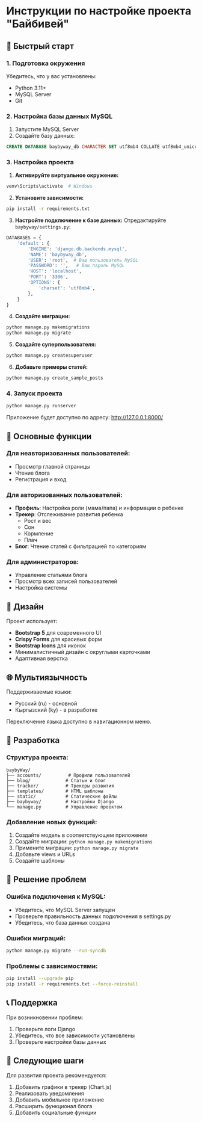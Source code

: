# Инструкции по настройке проекта "Байбивей"

## 🚀 Быстрый старт

### 1. Подготовка окружения

Убедитесь, что у вас установлены:
- Python 3.11+
- MySQL Server
- Git

### 2. Настройка базы данных MySQL

1. Запустите MySQL Server
2. Создайте базу данных:
```sql
CREATE DATABASE baybyway_db CHARACTER SET utf8mb4 COLLATE utf8mb4_unicode_ci;
```

### 3. Настройка проекта

1. **Активируйте виртуальное окружение:**
```bash
venv\Scripts\activate  # Windows
```

2. **Установите зависимости:**
```bash
pip install -r requirements.txt
```

3. **Настройте подключение к базе данных:**
Отредактируйте `baybyway/settings.py`:
```python
DATABASES = {
    'default': {
        'ENGINE': 'django.db.backends.mysql',
        'NAME': 'baybyway_db',
        'USER': 'root',  # Ваш пользователь MySQL
        'PASSWORD': '',   # Ваш пароль MySQL
        'HOST': 'localhost',
        'PORT': '3306',
        'OPTIONS': {
            'charset': 'utf8mb4',
        },
    }
}
```

4. **Создайте миграции:**
```bash
python manage.py makemigrations
python manage.py migrate
```

5. **Создайте суперпользователя:**
```bash
python manage.py createsuperuser
```

6. **Добавьте примеры статей:**
```bash
python manage.py create_sample_posts
```

### 4. Запуск проекта

```bash
python manage.py runserver
```

Приложение будет доступно по адресу: http://127.0.0.1:8000/

## 📱 Основные функции

### Для неавторизованных пользователей:
- Просмотр главной страницы
- Чтение блога
- Регистрация и вход

### Для авторизованных пользователей:
- **Профиль**: Настройка роли (мама/папа) и информации о ребенке
- **Трекер**: Отслеживание развития ребенка
  - Рост и вес
  - Сон
  - Кормление
  - Плач
- **Блог**: Чтение статей с фильтрацией по категориям

### Для администраторов:
- Управление статьями блога
- Просмотр всех записей пользователей
- Настройка системы

## 🎨 Дизайн

Проект использует:
- **Bootstrap 5** для современного UI
- **Crispy Forms** для красивых форм
- **Bootstrap Icons** для иконок
- Минималистичный дизайн с округлыми карточками
- Адаптивная верстка

## 🌐 Мультиязычность

Поддерживаемые языки:
- Русский (ru) - основной
- Кыргызский (ky) - в разработке

Переключение языка доступно в навигационном меню.

## 🔧 Разработка

### Структура проекта:
```
baybyWay/
├── accounts/          # Профили пользователей
├── blog/             # Статьи и блог
├── tracker/          # Трекеры развития
├── templates/        # HTML шаблоны
├── static/           # Статические файлы
├── baybyway/         # Настройки Django
└── manage.py         # Управление проектом
```

### Добавление новых функций:
1. Создайте модель в соответствующем приложении
2. Создайте миграции: `python manage.py makemigrations`
3. Примените миграции: `python manage.py migrate`
4. Добавьте views и URLs
5. Создайте шаблоны

## 🐛 Решение проблем

### Ошибка подключения к MySQL:
- Убедитесь, что MySQL Server запущен
- Проверьте правильность данных подключения в settings.py
- Убедитесь, что база данных создана

### Ошибки миграций:
```bash
python manage.py migrate --run-syncdb
```

### Проблемы с зависимостями:
```bash
pip install --upgrade pip
pip install -r requirements.txt --force-reinstall
```

## 📞 Поддержка

При возникновении проблем:
1. Проверьте логи Django
2. Убедитесь, что все зависимости установлены
3. Проверьте настройки базы данных

## 🎯 Следующие шаги

Для развития проекта рекомендуется:
1. Добавить графики в трекер (Chart.js)
2. Реализовать уведомления
3. Добавить мобильное приложение
4. Расширить функционал блога
5. Добавить социальные функции

